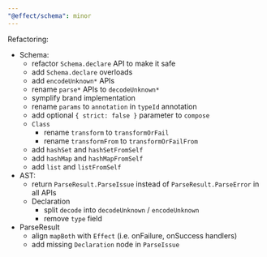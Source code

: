 ```yaml
---
"@effect/schema": minor
---
```


Refactoring:

- Schema:
  - refactor `Schema.declare` API to make it safe
  - add `Schema.declare` overloads
  - add `encodeUnknown*` APIs
  - rename `parse*` APIs to `decodeUnknown*`
  - symplify brand implementation
  - rename `params` to `annotation` in `typeId` annotation
  - add optional `{ strict: false }` parameter to `compose`
  - `Class`
    - rename `transform` to `transformOrFail`
    - rename `transformFrom` to `transformOrFailFrom`
  - add `hashSet` and `hashSetFromSelf`
  - add `hashMap` and `hashMapFromSelf`
  - add `list` and `listFromSelf`
- AST:
  - return `ParseResult.ParseIssue` instead of `ParseResult.ParseError` in all APIs
  - Declaration
    - split `decode` into `decodeUnknown` / `encodeUnknown`
    - remove `type` field
- ParseResult
  - align `mapBoth` with `Effect` (i.e. onFailure, onSuccess handlers)
  - add missing `Declaration` node in `ParseIssue`
